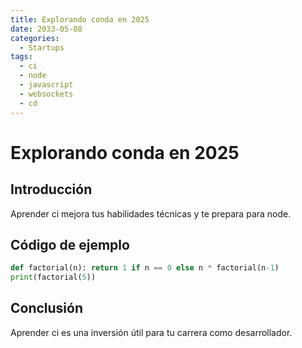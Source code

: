 ```yaml
---
title: Explorando conda en 2025
date: 2033-05-08
categories:
  - Startups
tags:
  - ci
  - node
  - javascript
  - websockets
  - cd
---
```


# Explorando conda en 2025

## Introducción

Aprender ci mejora tus habilidades técnicas y te prepara para node.

## Código de ejemplo

```python
def factorial(n): return 1 if n == 0 else n * factorial(n-1)
print(factorial(5))
```

## Conclusión

Aprender ci es una inversión útil para tu carrera como desarrollador.